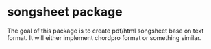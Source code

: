 # songsheet package
The goal of this package is to create pdf/html songsheet base on text format. It will either implement chordpro format or something similar.
